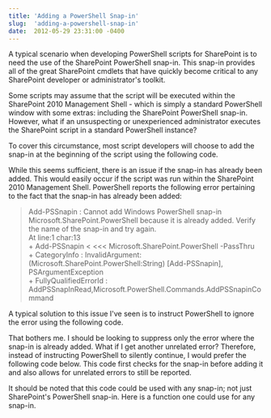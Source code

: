 ```yaml
---
title: 'Adding a PowerShell Snap-in'
slug:  'adding-a-powershell-snap-in'
date:  2012-05-29 23:31:00 -0400
---
```


A typical scenario when developing PowerShell scripts for SharePoint is to need the use of the SharePoint PowerShell snap-in. This snap-in provides all of the great SharePoint cmdlets that have quickly become critical to any SharePoint developer or administrator's toolkit.

Some scripts may assume that the script will be executed within the SharePoint 2010 Management Shell - which is simply a standard PowerShell window with some extras: including the SharePoint PowerShell snap-in. However, what if an unsuspecting or unexperienced administrator executes the SharePoint script in a standard PowerShell instance?

<!--more-->

To cover this circumstance, most script developers will choose to add the snap-in at the beginning of the script using the following code.

<script src="https://gist.github.com/smayes5/6359618931e9cbc3b2c0.js?file=Add-PSSnapin-Basic.ps1"></script>

While this seems sufficient, there is an issue if the snap-in has already been added. This would easily occur if the script was run within the SharePoint 2010 Management Shell. PowerShell reports the following error pertaining to the fact that the snap-in has already been added:

> Add-PSSnapin : Cannot add Windows PowerShell snap-in Microsoft.SharePoint.PowerShell because it is already added. Verify the name of the snap-in and try again.  
> At line:1 char:13  
> \+ Add-PSSnapin < <<<  Microsoft.SharePoint.PowerShell -PassThru  
>     \+ CategoryInfo          : InvalidArgument: (Microsoft.SharePoint.PowerShell:String) [Add-PSSnapin], PSArgumentException  
>     \+ FullyQualifiedErrorId : AddPSSnapInRead,Microsoft.PowerShell.Commands.AddPSSnapinCommand

A typical solution to this issue I've seen is to instruct PowerShell to ignore the error using the following code.

<script src="https://gist.github.com/smayes5/6359618931e9cbc3b2c0.js?file=Add-PSSnapin-SuppressErrors.ps1"></script>

That bothers me. I should be looking to suppress only the error where the snap-in is already added. What if I get another unrelated error? Therefore, instead of instructing PowerShell to silently continue, I would prefer the following code below. This code first checks for the snap-in before adding it and also allows for unrelated errors to still be reported.

<script src="https://gist.github.com/smayes5/6359618931e9cbc3b2c0.js?file=Add-PSSnapinIfNotYetAdded-SharePoint.ps1"></script>

It should be noted that this code could be used with any snap-in; not just SharePoint's PowerShell snap-in. Here is a function one could use for any snap-in.

<script src="https://gist.github.com/smayes5/6359618931e9cbc3b2c0.js?file=Add-PSSnapinIfNotYetAdded.ps1"></script>
